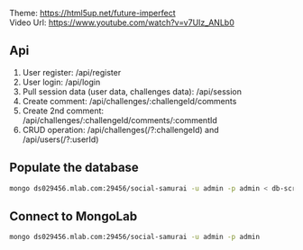 Theme: https://html5up.net/future-imperfect  
Video Url: https://www.youtube.com/watch?v=v7UIz_ANLb0

## Api

1. User register: /api/register
2. User login:    /api/login
3. Pull session data (user data, challenges data): /api/session
4. Create comment: /api/challenges/:challengeId/comments
5. Create 2nd comment: /api/challenges/:challengeId/comments/:commentId
5. CRUD operation: /api/challenges(/?:challengeId) and /api/users(/?:userId)

## Populate the database

```bash
mongo ds029456.mlab.com:29456/social-samurai -u admin -p admin < db-script.js
```

## Connect to MongoLab
```bash
mongo ds029456.mlab.com:29456/social-samurai -u admin -p admin
```
